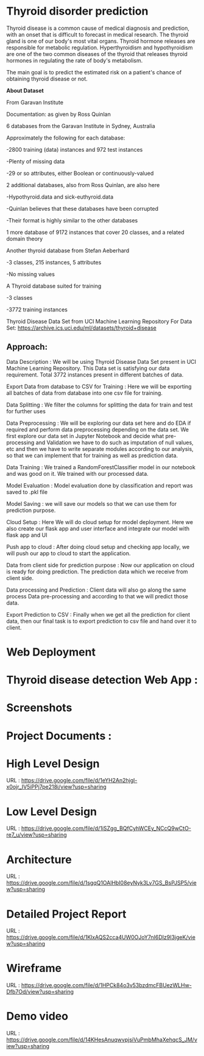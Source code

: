 Thyroid disorder prediction
==============================
Thyroid disease is a common cause of medical diagnosis and prediction, with an onset that is difficult to forecast in medical research. The thyroid gland is one of our body's most vital organs. Thyroid hormone releases are responsible for metabolic regulation. Hyperthyroidism and hypothyroidism are one of the two common diseases of the thyroid that releases thyroid hormones in regulating the rate of body's metabolism. 

The main goal is to predict the estimated risk on a patient's chance of obtaining thyroid disease or not.

**About Dataset**

From Garavan Institute

Documentation: as given by Ross Quinlan

6 databases from the Garavan Institute in Sydney, Australia

Approximately the following for each database:

 -2800 training (data) instances and 972 test instances

 -Plenty of missing data

 -29 or so attributes, either Boolean or continuously-valued

2 additional databases, also from Ross Quinlan, are also here

 -Hypothyroid.data and sick-euthyroid.data

 -Quinlan believes that these databases have been corrupted
 
 -Their format is highly similar to the other databases

1 more database of 9172 instances that cover 20 classes, and a related domain theory

Another thyroid database from Stefan Aeberhard

 -3 classes, 215 instances, 5 attributes

 -No missing values

A Thyroid database suited for training

 -3 classes

 -3772 training instances 

Thyroid Disease Data Set from UCI Machine Learning Repository For Data Set: https://archive.ics.uci.edu/ml/datasets/thyroid+disease

 Approach:
-------------------------

Data Description : We will be using Thyroid Disease Data Set present in UCI Machine Learning Repository. This Data set is satisfying our data requirement. Total 3772 instances present in different batches of data.

Export Data from database to CSV for Training : Here we will be exporting all batches of data from database into one csv file for training.

Data Splitting  : We filter the columns for splitting the data for train and test for further uses

Data Preprocessing  : We will be exploring our data set here and do EDA if required and perform data preprocessing depending on the data set. We first explore our data set in Jupyter Notebook and decide what pre-processing and Validation we have to do such as imputation of null values, etc and then we have to write separate modules according to our analysis, so that we can implement that for training as well as prediction data.

Data Training : We trained a RandomForestClassifier model in our notebook and  was good on it. We 
trained with our processed data.

Model Evaluation : Model evaluation done by classification and report was saved to .pkl file

Model Saving : we will save our models  so that we can use them for prediction purpose.

Cloud Setup : Here We will do cloud setup for model deployment. Here we also create our
flask app and user interface and integrate our model with flask app and UI

Push app to cloud : After doing cloud setup and checking app locally, we will push our app to cloud to start the application.

Data from client side for prediction purpose : Now our application on cloud is ready for doing prediction. The prediction data which we receive from client side.

Data processing and Prediction  : Client data will also go along the same process Data pre-processing and 
according to that we will predict those data.

Export Prediction to CSV : Finally when we get all the prediction for client data, then our final task is to export prediction to csv file and hand over it to client.

**Web Deployment**
=================================================
Thyroid disease detection Web App : 
=================================================
Screenshots
=================================================
**Project Documents** :
=================================================
**High Level Design**
=================================================
URL : https://drive.google.com/file/d/1eYH2An2hjgl-x0ojr_IV5iPPj7pe218i/view?usp=sharing

**Low Level Design**
=================================================
URL : https://drive.google.com/file/d/1iSZgg_BQfCyhWCEy_NCcQ9wCtO-re7_u/view?usp=sharing

**Architecture**
=================================================
URL : https://drive.google.com/file/d/1sgqQ1OAlHbI08eyNyk3Lv7GS_BsPJSP5/view?usp=sharing

**Detailed Project Report**
==================================================
URL : https://drive.google.com/file/d/1KlxAQS2cca4UW0OJoY7nI6DIz9I3jgeK/view?usp=sharing

**Wireframe**
===================================================
URL : https://drive.google.com/file/d/1HPCk84o3v53bzdmcFBUezWLHw-Dfb7Od/view?usp=sharing

**Demo video**
===================================================
URL : https://drive.google.com/file/d/14KHesAnuqwvpjsiVuPmbMhaXehqcS_JM/view?usp=sharing




















